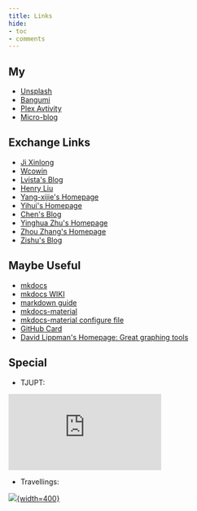 ```yaml
---
title: Links
hide:
- toc
- comments
---
```


## My

- [Unsplash](https://unsplash.com/@onsdriver)
- [Bangumi](https://bangumi.tv/anime/list/759154/do)
- [Plex Avtivity](https://plex.yangz.site)
- [Micro-blog](https://whisper.yangz.site)

## Exchange Links

- [Ji Xinlong](https://jixinlong.top/)
- [Wcowin](https://wcowin.work/)
- [Lvista's Blog](https://lvista.github.io/)
- [Henry Liu](https://henrylau7.github.io/)
- [Yang-xijie's Homepage](https://yang-xijie.github.io/)
- [Yihui's Homepage](https://yihui.org/)
- [Chen's Blog](https://blog.chenyyds.com/)
- [Yinghua Zhu's Homepage](https://yinghuazhu.github.io/)
- [Zhou Zhang's Homepage](https://zhangzhou.site/)
- [Zishu's Blog](https://zishu.me/)

## Maybe Useful

- [mkdocs](https://www.mkdocs.org/)
- [mkdocs WIKI](https://github.com/mkdocs/mkdocs/wiki)
- [markdown guide](https://www.markdownguide.org/)
- [mkdocs-material](https://squidfunk.github.io/mkdocs-material/)
- [mkdocs-material configure file](https://github.com/squidfunk/mkdocs-material/blob/master/mkdocs.yml)
- [GitHub Card](https://gh-card.dev/)
- [David Lippman's Homepage: Great graphing tools](http://dlippman.imathas.com/)

## Special

- TJUPT:

[![](https://tjupt.org/mybar.php?userid=125498.png)](https://tjupt.org/promotionlink.php?key=1dff7324687a78a924366b15ea7fce7f)

- Travellings:

[![](https://www.travellings.cn/assets/light.png){width=400}](https://www.travellings.cn/)
